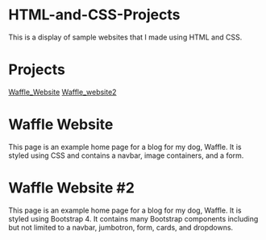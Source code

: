 # HTML-and-CSS-Projects
This is a display of sample websites that I made using HTML and CSS.
# Projects
[Waffle_Website](https://github.com/mjh2493/HTML-and-CSS-Projects/tree/main/Waffle%20Website)
[Waffle_website2](https://github.com/mjh2493/HTML-and-CSS-Projects/tree/main/bootstrap4_project)

# Waffle Website
This page is an example home page for a blog for my dog, Waffle. It is styled using CSS and contains a navbar, image containers, and a form. 

# Waffle Website #2
This page is an example home page for a blog for my dog, Waffle. It is styled using Bootstrap 4. It contains many Bootstrap components including but not limited to a navbar, jumbotron, form, cards, and dropdowns.
